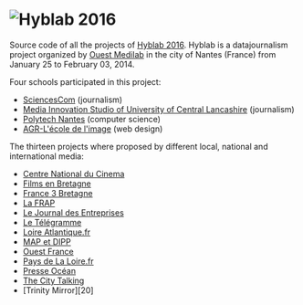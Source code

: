 ![Hyblab 2016][1]
==========

Source code of all the projects of [Hyblab 2016][2]. Hyblab is a datajournalism project organized by [Ouest Medilab][3] in the city of Nantes (France) from January 25 to February 03, 2014.

Four schools participated in this project:

 - [SciencesCom][4] (journalism)
 - [Media Innovation Studio of University of Central Lancashire][7] (journalism)
 - [Polytech Nantes][5] (computer science)
 - [AGR-L'école de l'image][6] (web design)


The thirteen projects where proposed by different local, national and international media:

 - [Centre National du Cinema][8]
 - [Films en Bretagne][9]
 - [France 3 Bretagne][10]
 - [La FRAP][11]
 - [Le Journal des Entreprises][12]
 - [Le Télégramme][13]
 - [Loire Atlantique.fr][14]
 - [MAP et DIPP][15]
 - [Ouest France][16]
 - [Pays de La Loire.fr][17]
 - [Presse Océan][18]
 - [The City Talking][19]
 - [Trinity Mirror][20]

[1]: http://www.hyblab.fr/wp-content/uploads/2015/03/HybLabDDJ-1024x366.png
[2]: http://www.hyblab.fr
[3]: http://www.ouestmedialab.fr
[4]: http://www.sciencescom.org
[5]: http://www.polytech.univ-nantes.fr
[6]: http://www.agrnantes.fr
[7]: http://www.uclan.ac.uk/research/explore/groups/media_innovation_studio.php
[8]: http://www.cnc.fr
[9]: http://filmsenbretagne.org
[10]: http://france3-regions.francetvinfo.fr/bretagne/
[11]: http://www.lafrap.fr
[12]: http://www.lejournaldesentreprises.com
[13]: http://www.letelegramme.fr
[14]: http://www.loire-atlantique.fr
[15]: http://www.vlipp.fr/dipp/association
[16]: http://www.ouest-france.fr
[17]: http://www.paysdelaloire.fr
[18]: http://www.presseocean.fr
[19]: http://www.thecitytalking.com
[19]: http://www.trinitymirror.com
